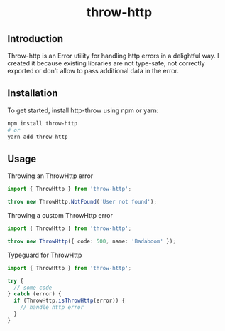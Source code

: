 <h1 align="center">throw-http</h1>

## Introduction

Throw-http is an Error utility for handling http errors in a delightful way.
I created it because existing libraries are not type-safe, not correctly exported or don't allow to pass additional data in the error.

## Installation

To get started, install http-throw using npm or yarn:

```sh
npm install throw-http
# or
yarn add throw-http
```

## Usage

Throwing an ThrowHttp error

```typescript
import { ThrowHttp } from 'throw-http';

throw new ThrowHttp.NotFound('User not found');
```

Throwing a custom ThrowHttp error

```typescript
import { ThrowHttp } from 'throw-http';

throw new ThrowHttp({ code: 500, name: 'Badaboom' });
```

Typeguard for ThrowHttp

```typescript
import { ThrowHttp } from 'throw-http';

try {
  // some code
} catch (error) {
  if (ThrowHttp.isThrowHttp(error)) {
    // handle http error
  }
}
```
